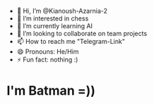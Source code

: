 - 👋 Hi, I’m @Kianoush-Azarnia-2
- 👀 I’m interested in chess
- 🌱 I’m currently learning AI
- 💞️ I’m looking to collaborate on team projects
- 📫 How to reach me "Telegram-Link"
- 😄 Pronouns: He/Him
- ⚡ Fun fact: nothing :)
# I'm Batman =))
<!---
Kianoush-Azarnia-2/Kianoush-Azarnia-2 is a ✨ special ✨ repository because its `README.md` (this file) appears on your GitHub profile.
You can click the Preview link to take a look at your changes.
--->
